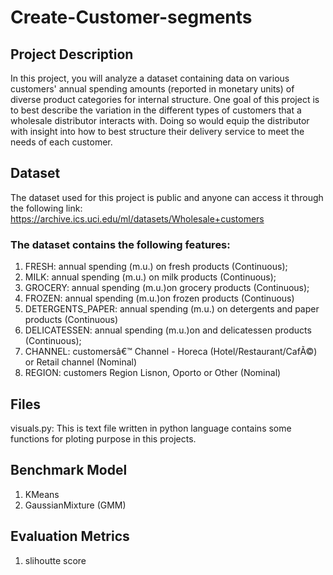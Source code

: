 # Create-Customer-segments 

## Project Description 
In this project, you will analyze a dataset containing data on various customers' annual spending amounts (reported in monetary units) of diverse product categories for internal structure. One goal of this project is to best describe the variation in the different types of customers that a wholesale distributor interacts with. Doing so would equip the distributor with insight into how to best structure their delivery service to meet the needs of each customer.


## Dataset 
The dataset used for this project is public and anyone can access it through the following link:
https://archive.ics.uci.edu/ml/datasets/Wholesale+customers
### The dataset contains the following features:
1) FRESH: annual spending (m.u.) on fresh products (Continuous); 
2) MILK: annual spending (m.u.) on milk products (Continuous); 
3) GROCERY: annual spending (m.u.)on grocery products (Continuous); 
4) FROZEN: annual spending (m.u.)on frozen products (Continuous) 
5) DETERGENTS_PAPER: annual spending (m.u.) on detergents and paper products (Continuous) 
6) DELICATESSEN: annual spending (m.u.)on and delicatessen products (Continuous); 
7) CHANNEL: customersâ€™ Channel - Horeca (Hotel/Restaurant/CafÃ©) or Retail channel (Nominal) 
8) REGION: customers Region Lisnon, Oporto or Other (Nominal) 


## Files 
visuals.py: This is text file written in python language contains some functions for ploting purpose in this projects.

## Benchmark Model
1. KMeans
2. GaussianMixture (GMM)

## Evaluation Metrics
1. slihoutte score
